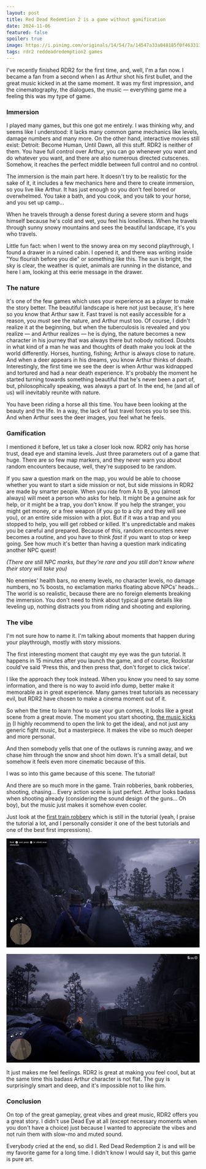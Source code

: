 ```yaml
---
layout: post
title: Red Dead Redemtion 2 is a game without gamification
date: 2024-11-06
featured: false
spoiler: true
image: https://i.pinimg.com/originals/14/54/7a/14547a33a048185f0f46331386ce29c4.jpg
tags: rdr2 reddeadredemption2 games
---
```

I've recently finished RDR2 for the first time, and, well, I'm a fan now. I became a fan from a second when I as Arthur shot his first bullet, and the great music kicked in at the same moment. It was my first impression, and the cinematography, the dialogues, the music — everything game me a feeling this was my type of game.

### Immersion

I played many games, but this one got me entirely. I was thinking why, and seems like I understood: it lacks many common game mechanics like levels, damage numbers and many more. On the other hand, interactive movies still exist: Detroit: Become Human, Until Dawn, all this stuff. RDR2 is neither of them. You have full control over Arthur, you can go whenever you want and do whatever you want, and there are also numerous directed cutscenes. Somehow, it reaches the perfect middle between full control and no control.

The immersion is the main part here. It doesn't try to be realistic for the sake of it, it includes a few mechanics here and there to create immersion, so you live like Arthur. It has just enough so you don't feel bored or overwhelmed. You take a bath, and you cook, and you talk to your horse, and you set up camp...

When he travels through a dense forest during a severe storm and hugs himself because he's cold and wet, you feel his loneliness. When he travels through sunny snowy mountains and sees the beautiful landscape, it's you who travels.

Little fun fact: when I went to the snowy area on my second playthrough, I found a drawer in a ruined cabin. I opened it, and there was writing inside "You flourish before you die" or something like this. The sun is bright, the sky is clear, the weather is quiet, animals are running in the distance, and here I am, looking at this eerie message in the drawer.

### The nature

It's one of the few games which uses your experience as a player to make the story better. The beautiful landscape is here not just because, it's here so you know that Arthur saw it. Fast travel is not easily accessible for a reason, you *must* see the nature, and Arthur must too. Of course, I didn't realize it at the beginning, but when the tuberculosis is revealed and you realize — and Arthur realizes — he is dying, the nature becomes a new character in his journey that was always there but nobody noticed. Doubts in what kind of a man he was and thoughts of death make you look at the world differently. Horses, hunting, fishing; Arthur is always close to nature. And when a deer appears in his dreams, you know Arthur thinks of death. Interestingly, the first time we see the deer is when Arthur was kidnapped and tortured and had a near death experience. It's probably the moment he started turning towards something beautiful that he's never been a part of, but, philosophically speaking, was always a part of. In the end, he (and all of us) will inevitably reunite with nature.

You have been riding a horse all this time. You have been looking at the beauty and the life. In a way, the lack of fast travel forces you to see this. And when Arthur sees the deer images, you feel what he feels.

### Gamification

I mentioned it before, let us take a closer look now. RDR2 only has horse trust, dead eye and stamina levels. Just three parameters out of a game that huge. There are so few map markers, and they never warn you about random encounters because, well, they're supposed to be random.

If you saw a question mark on the map, you would be able to choose whether you want to start a side mission or not, but side missions in RDR2 are made by smarter people. When you ride from A to B, you (almost always) will meet a person who asks for help. It might be a genuine ask for help, or it might be a trap, you don't know. If you help the stranger, you might get money, or a free weapon (if you go to a city and they will see you), or an entire side mission with a plot. But if it was a trap and you stopped to help, you will get robbed or killed. It's unpredictable and makes you be careful and prepared. Because of this, random encounters never becomes a routine, and you have to think *fast* if you want to stop or keep going. See how much it's better than having a question mark indicating another NPC quest!

*(There are still NPC marks, but they're rare and you still don't know where their story will take you)*

No enemies' health bars, no enemy levels, no character levels, no damage numbers, no % boosts, no exclamation marks floating above NPCs' heads... The world is so realistic, because there are no foreign elements breaking the immersion. You don't need to think about typical game details like leveling up, nothing distracts you from riding and shooting and exploring.

### The vibe

I'm not sure how to name it. I'm talking about moments that happen during your playthrough, mostly with story missions.

The first interesting moment that caught my eye was the gun tutorial. It happens in 15 minutes after you launch the game, and of course, Rockstar could've said 'Press this, and then press that, don't forget to click twice'.

I like the approach they took instead. When you know you need to say some information, and there is no way to avoid info dump, better make it memorable as in great experience. Many games treat tutorials as necessary evil, but RDR2 have chosen to make a cinema moment out of it.

So when the time to learn how to use your gun comes, it looks like a great scene from a great movie. The moment you start shooting, [the music kicks in](https://youtu.be/McnMsFwZlvA?si=-Reo0_XKr4nLkpS1&t=410) (I highly recommend to open the link to get the idea), and not just any generic fight music, but a masterpiece. It makes the vibe so much deeper and more personal.

And then somebody yells that one of the outlaws is running away, and we chase him through the snow and shoot him down. It's a small detail, but somehow it feels even more cinematic because of this.

I was so into this game because of this scene. The tutorial!

And there are so much more in the game. Train robberies, bank robberies, shooting, chasing... Every action scene is just perfect. Arthur looks badass when shooting already (considering the sound design of the guns... Oh boy), but the music just makes it somehow even cooler.

Just look at the [first train robbery](https://youtu.be/J7I4Yh75M_c?si=6b2tNFj1bUrlUQLw&t=616) which is still in the tutorial (yeah, I praise the tutorial a lot, and I personally consider it one of the best tutorials and one of the best first impressions).

![Arthur aiming at an enemy on a train](/assets/j7i4yh75m_c-00-11-39-red-dead-redemption-2-first-train-robbery-_-leviticus-cornwall-train-robbery.png)

![Arthur aiming at an enemy on a train](/assets/j7i4yh75m_c-00-12-59-red-dead-redemption-2-first-train-robbery-_-leviticus-cornwall-train-robbery.png)

It just makes me feel feelings. RDR2 is great at making you feel cool, but at the same time this badass Arthur character is not flat. The guy is surprisingly smart and deep, and it's impossible not to like him.

### Conclusion

On top of the great gameplay, great vibes and great music, RDR2 offers you a great story. I didn't use Dead Eye at all (except necessary moments when you don't have a choice) just because I wanted to appreciate the vibes and not ruin them with slow-mo and muted sound.

Everybody cried at the end, so did I. Red Dead Redemption 2 is and will be my favorite game for a long time. I didn't know I would say it, but this game is pure art.
